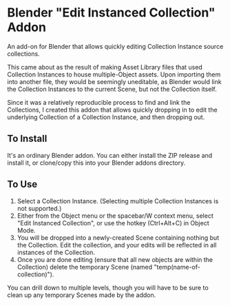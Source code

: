 # Blender "Edit Instanced Collection" Addon
An add-on for Blender that allows quickly editing Collection Instance source collections.

This came about as the result of making Asset Library files that used Collection Instances to house multiple-Object assets.
Upon importing them into another file, they would be seemingly uneditable, as Blender would link the Collection Instances to
the current Scene, but not the Collection itself.

Since it was a relatively reproducible process to find and link the Collections, I created this addon that allows quickly
dropping in to edit the underlying Collection of a Collection Instance, and then dropping out.

## To Install

It's an ordinary Blender addon. You can either install the ZIP release and install it, or clone/copy this into your
Blender addons directory.

## To Use

1. Select a Collection Instance. (Selecting multiple Collection Instances is not supported.)
2. Either from the Object menu or the spacebar/W context menu, select "Edit Instanced Collection", or use the hotkey (Ctrl+Alt+C)
   in Object Mode.
3. You will be dropped into a newly-created Scene containing nothing but the Collection. Edit the collection, and your
   edits will be reflected in all instances of the Collection.
4. Once you are done editing (ensure that all new objects are within the Collection) delete the temporary Scene (named
   "temp(name-of-collection)").

You can drill down to multiple levels, though you will have to be sure to clean up any temporary Scenes
made by the addon.
